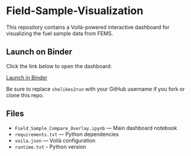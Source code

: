 # Field-Sample-Visualization 

This repository contains a Voilà-powered interactive dashboard for visualizing the fuel sample data from FEMS.

## Launch on Binder

Click the link below to open the dashboard:

[Launch in Binder](https://mybinder.org/v2/gh/shelikes2run/Field-Sample-Visualization/HEAD?filepath=FieldSampleCompareOverlayBiMonthly.ipynb)

Be sure to replace `shelikes2run` with your GitHub username if you fork or clone this repo.

## Files

- `Field_Sample_Compare_Overlay.ipynb` — Main dashboard notebook
- `requirements.txt` — Python dependencies
- `voila.json` — Voilà configuration
- `runtime.txt` - Python version
